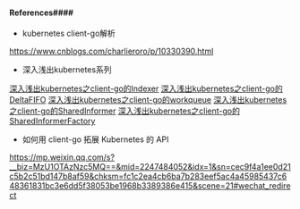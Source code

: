 #### References####

- kubernetes client-go解析

<https://www.cnblogs.com/charlieroro/p/10330390.html>

- 深入浅出kubernetes系列

[深入浅出kubernetes之client-go的Indexer](https://blog.csdn.net/weixin_42663840/article/details/81530606)
[深入浅出kubernetes之client-go的DeltaFIFO](https://blog.csdn.net/weixin_42663840/article/details/81626789)
[深入浅出kubernetes之client-go的workqueue](https://blog.csdn.net/weixin_42663840/article/details/81482553)
[深入浅出kubernetes之client-go的SharedInformer](https://blog.csdn.net/weixin_42663840/article/details/81699303)
[深入浅出kubernetes之client-go的SharedInformerFactory](https://blog.csdn.net/weixin_42663840/article/details/81980022)

- 如何用 client-go 拓展 Kubernetes 的 API

<https://mp.weixin.qq.com/s?__biz=MzU1OTAzNzc5MQ==&mid=2247484052&idx=1&sn=cec9f4a1ee0d21c5b2c51bd147b8af59&chksm=fc1c2ea4cb6ba7b283eef5ac4a45985437c648361831bc3e6dd5f38053be1968b3389386e415&scene=21#wechat_redirect>



